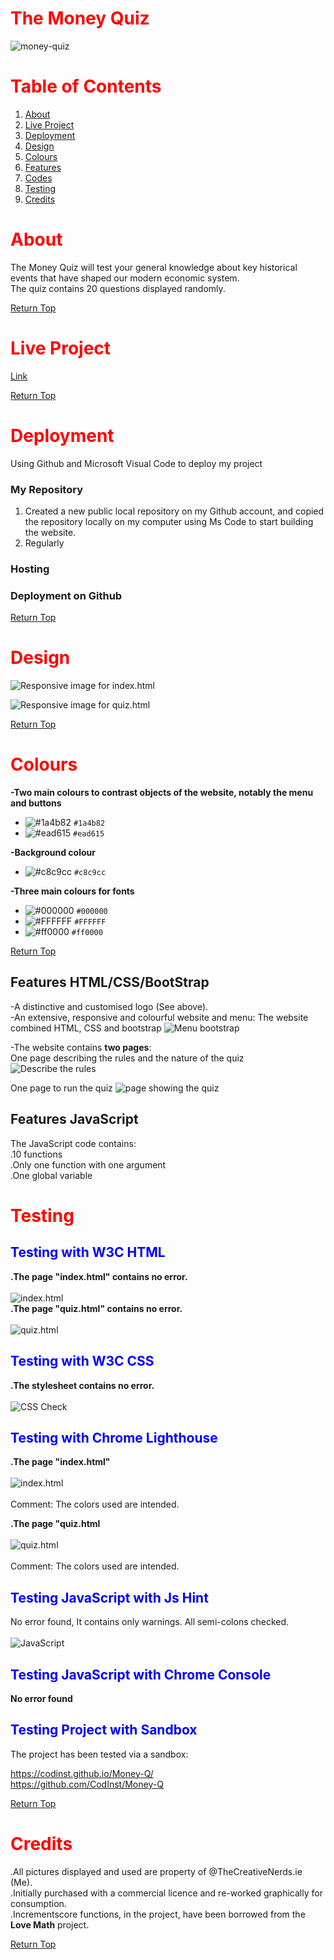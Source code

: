 # <font color="red">The Money Quiz</font>

![money-quiz](https://github.com/user-attachments/assets/05e17631-df46-4101-b1e5-63fe83e964fe)

# <font color="red">Table of Contents</font>

1. <a name="about"/>[About](#about)</a>
2. <a name="live"/>[Live Project](#live-project)</a>
3. <a name="deployment"/>[Deployment](#deployment)</a>
4. <a name="design"/>[Design](#design)</a>
5. <a name="colours"/>[Colours](#colours)</a> 
6. <a name="features"/>[Features](#features)</a>
7. <a name="codes"/>[Codes](#codes)</a>
8. <a name="testing"/>[Testing](#testing)</a>
9. <a name="credits"/>[Credits](#credits)</a>

# <font color="red">About</font>

The Money Quiz will test your general knowledge about key historical events that have shaped our modern economic system.<br>
The quiz contains 20 questions displayed randomly.

<a name="table" align="right">[Return Top](#table-of-contents)</a>

# <font color="red">Live Project</font>

[Link](https://codinst.github.io/Money-Quiz/)

<a name="table" align="right">[Return Top](#table-of-contents)</a>

# <font color="red">Deployment</font>

Using Github and Microsoft Visual Code to deploy my project

### **My Repository**

1. Created a new public local repository on my Github account, and copied the repository locally on my computer using Ms Code to start building the website.
2. Regularly 

### **Hosting**

### **Deployment on Github**

<a name="table" align="right">[Return Top](#table-of-contents)</a>

# <font color="red">Design</font>

![Responsive image for index.html](https://github.com/user-attachments/assets/ceae7110-ca24-4830-8b01-daaba7eaf255)

![Responsive image for quiz.html](https://github.com/user-attachments/assets/376c51f1-79e2-4b43-b1b9-c26d9ee3dead)

<a name="table" align="right">[Return Top](#table-of-contents)</a>

# <font color="red">Colours</font>

**-Two main colours to contrast objects of the website, notably the menu and buttons**
  - ![#1a4b82](https://placehold.co/15x15/1a4b82/1a4b82.png) `#1a4b82`
  - ![#ead615](https://placehold.co/15x15/ead615/ead615.png) `#ead615`

**-Background colour**
  - ![#c8c9cc](https://placehold.co/15x15/c8c9cc/c8c9cc.png) `#c8c9cc`

**-Three main colours for fonts**
  - ![#000000](https://placehold.co/15x15/000000/000000.png) `#000000`
  - ![#FFFFFF](https://placehold.co/15x15/FFFFFF/FFFFFF.png) `#FFFFFF`
  - ![#ff0000](https://placehold.co/15x15/ff0000/ff0000.png) `#ff0000`

<a name="table" align="right">[Return Top](#table-of-contents)</a>

## Features HTML/CSS/BootStrap

-A distinctive and customised logo (See above).<br>
-An extensive, responsive and colourful website and menu: The website combined HTML, CSS and bootstrap
![Menu bootstrap](https://github.com/user-attachments/assets/4c9701b7-154a-42ab-b84c-4c954aa5cf39)

-The website contains <strong>two pages</strong>:<br>
One page describing the rules and the nature of the quiz
![Describe the rules](https://github.com/user-attachments/assets/44c04d94-567a-41a5-bd41-9c62226901d1)

One page to run the quiz
![page showing the quiz](https://github.com/user-attachments/assets/f31e3926-3cf5-4d21-9226-37e1c995942b)

## Features JavaScript

The JavaScript code contains:<br>
.10 functions<br>
.Only one function with one argument<br>
.One global variable<br>

# <font color="red">Testing</font>

## <font color="blue">Testing with W3C HTML</font>

<strong>.The page "index.html" contains no error.</strong><br><br>
![index.html](https://github.com/user-attachments/assets/0f131ba6-51d4-4273-8f6a-5f88c36db867)
<br>
<strong>.The page "quiz.html" contains no error.</strong><br><br>
![quiz.html](https://github.com/user-attachments/assets/8251afb8-0900-4224-92e5-70b953a16a00)

## <font color="blue">Testing with W3C CSS</font>

<strong>.The stylesheet contains no error.</strong><br><br>
![CSS Check](https://github.com/user-attachments/assets/e0d2c4f7-769e-42a8-aeb5-1140cc9ed7ea)

## <font color="blue">Testing with Chrome Lighthouse</font>

<strong>.The page "index.html"</strong><br><br>
![index.html](https://github.com/user-attachments/assets/f42e5f00-7c12-4dc6-bbc9-87914bee7f6c)<br><br>
Comment: The colors used are intended.

<strong>.The page "quiz.html</strong><br><br>
![quiz.html](https://github.com/user-attachments/assets/073666a8-ba64-4339-9e61-f59dd829b65a)<br><br>
Comment: The colors used are intended.

## <font color="blue">Testing JavaScript with Js Hint</font>

No error found, It contains only warnings.
All semi-colons checked.<br><br>
![JavaScript](https://github.com/user-attachments/assets/e555dd78-75c6-4ccc-ba07-96ccd754eaf2)

## <font color="blue">Testing JavaScript with Chrome Console</font>

<strong>No error found</strong>

## <font color="blue">Testing Project with Sandbox</font>
The project has been tested via a sandbox:

https://codinst.github.io/Money-Q/<br>
https://github.com/CodInst/Money-Q

<a name="table" align="right">[Return Top](#table-of-contents)</a>

# <font color="red">Credits</font>

.All pictures displayed and used are property of @TheCreativeNerds.ie (Me).<br>
.Initially purchased with a commercial licence and re-worked graphically for consumption.<br>
.Incrementscore functions, in the project, have been borrowed from the <strong>Love Math</strong> project.<br>

<a name="table" align="right">[Return Top](#table-of-contents)</a>